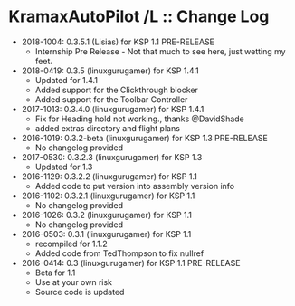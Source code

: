 # KramaxAutoPilot /L :: Change Log

* 2018-1004: 0.3.5.1 (Lisias) for KSP 1.1 PRE-RELEASE
	+ Internship Pre Release - Not that much to see here, just wetting my feet.
* 2018-0419: 0.3.5 (linuxgurugamer) for KSP 1.4.1
	+ Updated for 1.4.1
	+ Added support for the Clickthrough blocker
	+ Added support for the Toolbar Controller
* 2017-1013: 0.3.4.0 (linuxgurugamer) for KSP 1.4.1
	+ Fix for Heading hold not working., thanks @DavidShade
	+ added extras directory and flight plans
* 2016-1019: 0.3.2-beta (linuxgurugamer) for KSP 1.3 PRE-RELEASE
	+ No changelog provided
* 2017-0530: 0.3.2.3 (linuxgurugamer) for KSP 1.3
	+ Updated for 1.3
* 2016-1129: 0.3.2.2 (linuxgurugamer) for KSP 1.1
	+ Added code to put version into assembly version info
* 2016-1102: 0.3.2.1 (linuxgurugamer) for KSP 1.1
	+ No changelog provided
* 2016-1026: 0.3.2 (linuxgurugamer) for KSP 1.1
	+ No changelog provided
* 2016-0503: 0.3.1 (linuxgurugamer) for KSP 1.1
	+ recompiled for 1.1.2
	+ Added code from TedThompson to fix nullref
* 2016-0414: 0.3 (linuxgurugamer) for KSP 1.1 PRE-RELEASE
	+ Beta for 1.1
	+ Use at your own risk
	+ Source code is updated
